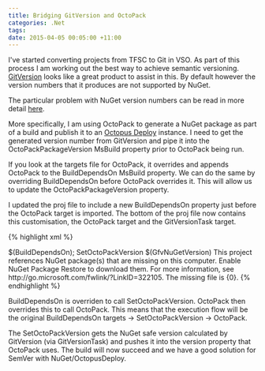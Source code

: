 ```yaml
---
title: Bridging GitVersion and OctoPack
categories: .Net
tags: 
date: 2015-04-05 00:05:00 +11:00
---
```


I've started converting projects from TFSC to Git in VSO. As part of this process I am working out the best way to achieve semantic versioning. [GitVersion][0] looks like a great product to assist in this. By default however the version numbers that it produces are not supported by NuGet.

The particular problem with NuGet version numbers can be read in more detail [here][1].

<!--more-->

More specifically, I am using OctoPack to generate a NuGet package as part of a build and publish it to an [Octopus Deploy][2] instance. I need to get the generated version number from GitVersion and pipe it into the OctoPackPackageVersion MsBuild property prior to OctoPack being run. 

If you look at the targets file for OctoPack, it overrides and appends OctoPack to the BuildDependsOn MsBuild property. We can do the same by overriding BuildDependsOn before OctoPack overrides it. This will allow us to update the OctoPackPackageVersion property.

I updated the proj file to include a new BuildDependsOn property just before the OctoPack target is imported. The bottom of the proj file now contains this customisation, the OctoPack target and the GitVersionTask target.

{% highlight xml %}

<!-- Hook into the AfterBuild activity -->
<PropertyGroup>
<BuildDependsOn>
    $(BuildDependsOn);
    SetOctoPackVersion
</BuildDependsOn>
</PropertyGroup>

<!-- 
Create Octopus Deploy package
-->
<Target Name="SetOctoPackVersion">
<PropertyGroup>
    <OctoPackPackageVersion>$(GfvNuGetVersion)</OctoPackPackageVersion>
</PropertyGroup>
</Target>
  
<Import Project="..\packages\OctoPack.3.0.42\tools\OctoPack.targets" Condition="Exists('..\packages\OctoPack.3.0.42\tools\OctoPack.targets')" />
<Target Name="EnsureOctoPackImported" BeforeTargets="BeforeBuild" Condition="'$(OctoPackImported)' == ''">
<Error Condition="!Exists('..\packages\OctoPack.3.0.42\tools\OctoPack.targets') And ('$(RunOctoPack)' != '' And $(RunOctoPack))" Text="You are trying to build with OctoPack, but the NuGet targets file that OctoPack depends on is not available on this computer. This is probably because the OctoPack package has not been committed to source control, or NuGet Package Restore is not enabled. Please enable NuGet Package Restore to download them. For more information, see http://go.microsoft.com/fwlink/?LinkID=317567." HelpKeyword="BCLBUILD2001" />
<Error Condition="Exists('..\packages\OctoPack.3.0.42\tools\OctoPack.targets') And ('$(RunOctoPack)' != '' And $(RunOctoPack))" Text="OctoPack cannot be run because NuGet packages were restored prior to the build running, and the targets file was unavailable when the build started. Please build the project again to include these packages in the build. You may also need to make sure that your build server does not delete packages prior to each build. For more information, see http://go.microsoft.com/fwlink/?LinkID=317568." HelpKeyword="BCLBUILD2002" />
</Target>
<Import Project="..\packages\GitVersionTask.2.0.1\Build\GitVersionTask.targets" Condition="Exists('..\packages\GitVersionTask.2.0.1\Build\GitVersionTask.targets')" />
<Target Name="EnsureNuGetPackageBuildImports" BeforeTargets="PrepareForBuild">
<PropertyGroup>
    <ErrorText>This project references NuGet package(s) that are missing on this computer. Enable NuGet Package Restore to download them.  For more information, see http://go.microsoft.com/fwlink/?LinkID=322105. The missing file is {0}.</ErrorText>
</PropertyGroup>
<Error Condition="!Exists('..\packages\GitVersionTask.2.0.1\Build\GitVersionTask.targets')" Text="$([System.String]::Format('$(ErrorText)', '..\packages\GitVersionTask.2.0.1\Build\GitVersionTask.targets'))" />
</Target>
{% endhighlight %}

BuildDependsOn is overriden to call SetOctoPackVersion. OctoPack then overrides this to call OctoPack. This means that the execution flow will be the original BuildDependsOn targets -> SetOctoPackVersion -> OctoPack.

The SetOctoPackVersion gets the NuGet safe version calculated by GitVersion (via GitVersionTask) and pushes it into the version property that OctoPack uses. The build will now succeed and we have a good solution for SemVer with NuGet/OctopusDeploy.

[0]: https://github.com/ParticularLabs/GitVersion
[1]: https://github.com/ParticularLabs/GitVersion#nuget-compatibility
[2]: http://www.octopusdeploy.com